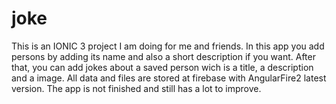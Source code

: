 # joke

This is an IONIC 3 project I am doing for me and friends. In this app you add persons by adding its 
name and also a short description if you want. After that, you can add jokes about a saved person wich 
is a title, a description and a image. All data and files are stored at firebase with AngularFire2 latest 
version. The app is not finished and  still has a lot to improve.
